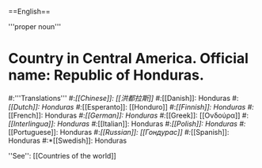 ==English==

'''proper noun'''

# Country in Central America. Official name: Republic of Honduras.
#:'''Translations'''
#:*[[Chinese]]: [[洪都拉斯]]
#:*[[Danish]]: Honduras
#:*[[Dutch]]: Honduras
#:*[[Esperanto]]: [[Honduro]]
#:*[[Finnish]]: Honduras
#:*[[French]]: Honduras
#:*[[German]]: Honduras
#:*[[Greek]]: [[Ονδούρα]]
#:*[[Interlingua]]: Honduras
#:*[[Italian]]: Honduras
#:*[[Polish]]: Honduras
#:*[[Portuguese]]: Honduras
#:*[[Russian]]: [[Гондурас]]
#:*[[Spanish]]: Honduras
#:*[[Swedish]]: Honduras

''See'': [[Countries of the world]]